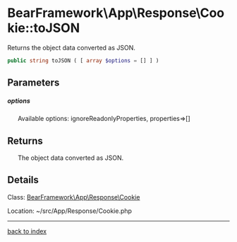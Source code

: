 # BearFramework\App\Response\Cookie::toJSON

Returns the object data converted as JSON.

```php
public string toJSON ( [ array $options = [] ] )
```

## Parameters

##### options

&nbsp;&nbsp;&nbsp;&nbsp;&nbsp;&nbsp;Available options: ignoreReadonlyProperties, properties=>[]

## Returns

&nbsp;&nbsp;&nbsp;&nbsp;&nbsp;&nbsp;The object data converted as JSON.

## Details

Class: [BearFramework\App\Response\Cookie](bearframework.app.response.cookie.class.md)

Location: ~/src/App/Response/Cookie.php

---

[back to index](index.md)


